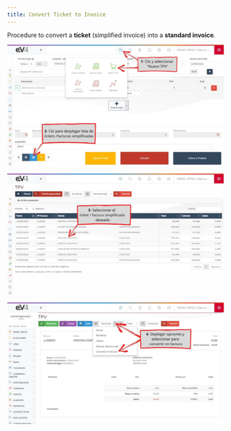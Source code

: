 ```yaml
---
title: Convert Ticket to Invoice
---
```


Procedure to convert a **ticket** (simplified invoice) into a **standard invoice**.

![Image01](../../../../assets/primerafactura/x1.jpg)  

![Image02](../../../../assets/primerafactura/x2.jpg)  

![Image03](../../../../assets/primerafactura/x3.jpg)  

